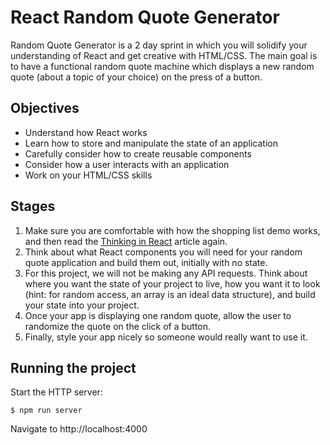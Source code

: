 # React Random Quote Generator

Random Quote Generator is a 2 day sprint in which you will solidify your understanding of React and get creative with HTML/CSS.
The main goal is to have a functional random quote machine which displays a new random quote (about a topic of your choice) on
the press of a button.

## Objectives

- Understand how React works
- Learn how to store and manipulate the state of an application
- Carefully consider how to create reusable components
- Consider how a user interacts with an application
- Work on your HTML/CSS skills

## Stages

1. Make sure you are comfortable with how the shopping list demo works, and then read the [Thinking in React](https://facebook.github.io/react/docs/thinking-in-react.html) article again.
2. Think about what React components you will need for your random quote application and build them out, initially with no state.
3. For this project, we will not be making any API requests. Think about where you want the state of your project to live, how you want it to look (hint: for random access, an array is an ideal data structure), and build your state into your project.
4. Once your app is displaying one random quote, allow the user to randomize the quote on the click of a button.
5. Finally, style your app nicely so someone would really want to use it.


## Running the project

Start the HTTP server:
```
$ npm run server
```

Navigate to http://localhost:4000
